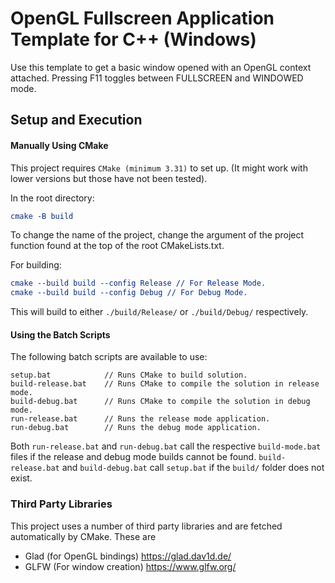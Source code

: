 # OpenGL Fullscreen Application Template for C++ (Windows)
Use this template to get a basic window opened with an OpenGL context attached. Pressing F11 toggles between FULLSCREEN and WINDOWED mode.

## Setup and Execution

#### Manually Using CMake

This project requires `CMake (minimum 3.31)` to set up. (It might work with lower versions but those have not been tested).

In the root directory:

```cmake
cmake -B build
```

To change the name of the project, change the argument of the project function found at the top of the root CMakeLists.txt.

For building:
```cmake
cmake --build build --config Release // For Release Mode.
cmake --build build --config Debug // For Debug Mode.
```

This will build to either `./build/Release/` or `./build/Debug/` respectively.

#### Using the Batch Scripts

The following batch scripts are available to use:

```
setup.bat            // Runs CMake to build solution.
build-release.bat    // Runs CMake to compile the solution in release mode.
build-debug.bat      // Runs CMake to compile the solution in debug mode.
run-release.bat      // Runs the release mode application.
run-debug.bat        // Runs the debug mode application.
```

Both `run-release.bat` and `run-debug.bat` call the respective `build-mode.bat` files if the release and debug mode builds cannot be found. `build-release.bat` and `build-debug.bat` call `setup.bat` if the `build/` folder does not exist.

### Third Party Libraries

This project uses a number of third party libraries and are fetched automatically by CMake. These are

- Glad (for OpenGL bindings) https://glad.dav1d.de/
- GLFW (For window creation) https://www.glfw.org/
